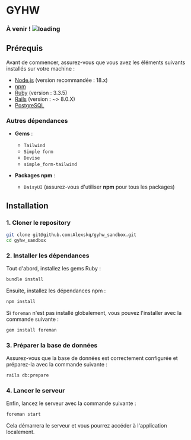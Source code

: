 # GYHW

### À venir ! ![loading](https://emojis.slackmojis.com/emojis/images/1643514453/4358/loading.gif?1643514453)

## Prérequis

Avant de commencer, assurez-vous que vous avez les éléments suivants installés sur votre machine :

- [Node.js](https://nodejs.org/) (version recommandée : 18.x)
- [npm](https://www.npmjs.com/)
- [Ruby](https://www.ruby-lang.org/en/) (version : 3.3.5)
- [Rails](https://rubyonrails.org/) (version : ~> 8.0.X)
- [PostgreSQL](https://www.postgresql.org/)

### Autres dépendances

- **Gems** :
  - `Tailwind`
  - `Simple form`
  - `Devise`
  - `simple_form-tailwind`

- **Packages npm** :
  - `DaisyUI` (assurez-vous d'utiliser **npm** pour tous les packages)

## Installation

### 1. Cloner le repository

```bash
git clone git@github.com:Alexskq/gyhw_sandbox.git
cd gyhw_sandbox
```

### 2. Installer les dépendances

Tout d'abord, installez les gems Ruby :

```bash
bundle install
```

Ensuite, installez les dépendances npm :

```bash
npm install
```

Si `foreman` n'est pas installé globalement, vous pouvez l'installer avec la commande suivante :

```bash
gem install foreman
```

### 3. Préparer la base de données

Assurez-vous que la base de données est correctement configurée et préparez-la avec la commande suivante :

```bash
rails db:prepare
```

### 4. Lancer le serveur

Enfin, lancez le serveur avec la commande suivante :

```bash
foreman start
```

Cela démarrera le serveur et vous pourrez accéder à l'application localement.
